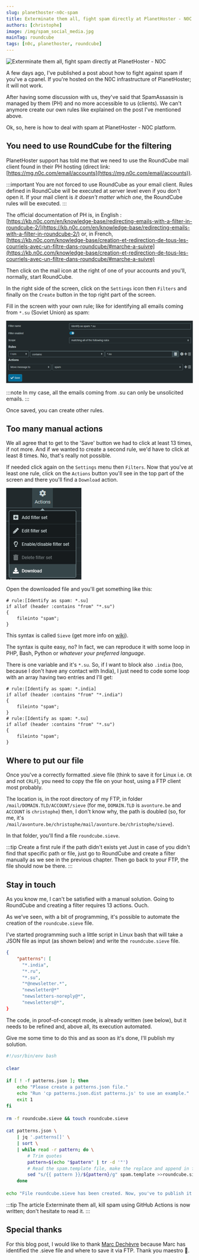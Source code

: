 ```yaml
---
slug: planethoster-n0c-spam
title: Exterminate them all, fight spam directly at PlanetHoster - N0C
authors: [christophe]
image: /img/spam_social_media.jpg
mainTag: roundcube
tags: [n0c, planethoster, roundcube]
---
```

<!-- cspell:ignore allof,fileinto -->
![Exterminate them all, fight spam directly at PlanetHoster - N0C](/img/spam_header.jpg)

A few days ago, I've published a post about how to <Link to="/blog/cpanel-spam">fight against spam if you've a cpanel</Link>. If you're hosted on the N0C infrastructure of PlanetHoster; it will not work.

After having some discussion with us, they've said that SpamAssassin is managed by them (PH) and no more accessible to us (clients). We can't anymore create our own rules like explained on the post I've mentioned above.

Ok, so, here is how to deal with spam at PlanetHoster - N0C platform.

<!-- truncate -->

## You need to use RoundCube for the filtering

PlanetHoster support has told me that we need to use the RoundCube mail client found in their PH hosting (direct link: [https://mg.n0c.com/email/accounts](https://mg.n0c.com/email/accounts)).

:::important You are not forced to use RoundCube as your email client.
Rules defined in RoundCube will be executed at server level even if you don't open it. If your mail client is *it doesn't matter which one*, the RoundCube rules will be executed.
:::

The official documentation of PH is, in English : [https://kb.n0c.com/en/knowledge-base/redirecting-emails-with-a-filter-in-roundcube-2/](https://kb.n0c.com/en/knowledge-base/redirecting-emails-with-a-filter-in-roundcube-2/) or, in French, [https://kb.n0c.com/knowledge-base/creation-et-redirection-de-tous-les-courriels-avec-un-filtre-dans-roundcube/#marche-a-suivre](https://kb.n0c.com/knowledge-base/creation-et-redirection-de-tous-les-courriels-avec-un-filtre-dans-roundcube/#marche-a-suivre)

Then click on the mail icon at the right of one of your accounts and you'll, normally, start RoundCube.

In the right side of the screen, click on the `Settings` icon then `Filters` and finally on the `Create` button in the top right part of the screen.

Fill in the screen with your own rule; like for identifying all emails coming from `*.su` (Soviet Union) as spam:

![Identify as spam emails from Soviet Union](./images/rule_su.png)

:::note In my case, all the emails coming from .su can only be unsolicited emails.
:::

Once saved, you can create other rules.

## Too many manual actions

We all agree that to get to the 'Save' button we had to click at least 13 times, if not more. And if we wanted to create a second rule, we'd have to click at least 8 times. No, that's really not possible.

If needed click again on the `Settings` menu then `Filters`. Now that you've at least one rule, click on the `Actions` button you'll see in the top part of the screen and there you'll find a `Download` action.

![Download rules](./images/actions.png)

Open the downloaded file and you'll get something like this:

```none
# rule:[Identify as spam: *.su]
if allof (header :contains "from" "*.su")
{
    fileinto "spam";
}
```

This syntax is called `Sieve` (get more info on [wiki](https://en.wikipedia.org/wiki/Sieve_(mail_filtering_language))).

The syntax is quite easy, no? In fact, we can reproduce it with some loop in PHP, Bash, Python or *whatever your preferred language*.

There is one variable and it's `*.su`. So, if I want to block also `.india` (too, because I don't have any contact with India), I just need to code some loop with an array having two entries and I'll get:

```none
# rule:[Identify as spam: *.india]
if allof (header :contains "from" "*.india")
{
    fileinto "spam";
}
# rule:[Identify as spam: *.su]
if allof (header :contains "from" "*.su")
{
    fileinto "spam";
}
```

## Where to put our file

Once you've a correctly formatted .sieve file (think to save it for Linux i.e. `CR` and not `CRLF`), you need to copy the file on your host, using a FTP client most probably.

The location is, in the root directory of my FTP, in folder `/mail/DOMAIN.TLD/ACCOUNT/sieve`  (for me, `DOMAIN.TLD` is `avonture.be` and `ACCOUNT` is `christophe`) then, I don't know why, the path is doubled (so, for me, it's `/mail/avonture.be/christophe/mail/avonture.be/christophe/sieve`).

In that folder, you'll find a file `roundcube.sieve`.

:::tip Create a first rule if the path didn't exists yet
Just in case of you didn't find that specific path or file, just go to RoundCube and create a filter manually as we see in the previous chapter. Then go back to your FTP, the file should now be there.
:::

## Stay in touch

As you know me, I can't be satisfied with a manual solution. Going to RoundCube and creating a filter requires 13 actions. Ouch.

As we've seen, with a bit of programming, it's possible to automate the creation of the `roundcube.sieve` file.

I've started programming such a little script in Linux bash that will take a JSON file as input (as shown below) and write the `roundcube.sieve` file.

<Snippet filename="roundcube.sieve">

```json
{
    "patterns": [
      "*.india",
      "*.ru",
      "*.su",
      "*@newsletter.*",
      "newsletter@*"
      "newsletters-noreply@*",
      "newsletters@*",
}
```

</Snippet>

The code, in proof-of-concept mode, is already written (see below), but it needs to be refined and, above all, its execution automated.

Give me some time to do this and as soon as it's done, I'll publish my solution.

<Snippet filename="script.sh">

```bash
#!/usr/bin/env bash

clear

if [ ! -f patterns.json ]; then
    echo "Please create a patterns.json file."
    echo "Run 'cp patterns.json.dist patterns.js' to use an example."
    exit 1
fi

rm -f roundcube.sieve && touch roundcube.sieve

cat patterns.json \
    | jq '.patterns[]' \
    | sort \
    | while read -r pattern; do \
        # Trim quotes
        pattern=$(echo "$pattern" | tr -d '"')
        # Read the spam.template file, make the replace and append in file roundcube.sieve
        sed "s/{{ pattern }}/${pattern}/g" spam.template >>roundcube.sieve; \
    done

echo "File roundcube.sieve has been created. Now, you've to publish it on your FTP."
```

</Snippet>

:::tip
The article <Link to="/blog/planethoster-n0c-spam-roundcube-action">Exterminate them all, kill spam using GitHub Actions</Link> is now written; don't hesitate to read it.
:::

## Special thanks

For this blog post, I would like to thank [Marc Dechèvre](https://www.woluweb.be/) because Marc has identified the .sieve file and where to save it via FTP. Thank you maestro 👏.
